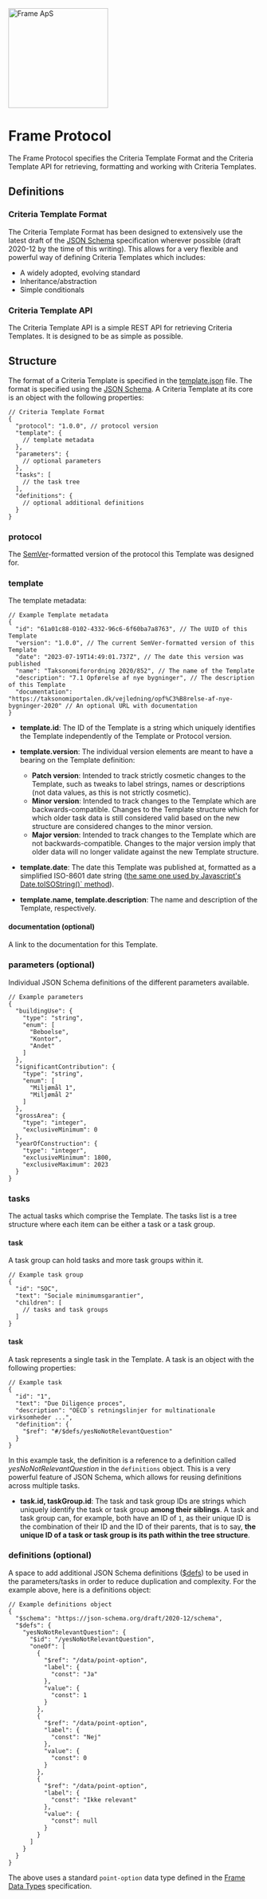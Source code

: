 <img alt="Frame ApS" src="https://openframe-public.s3.eu-west-1.amazonaws.com/assets/logo-text-google-admin.png" width="200" />

# Frame Protocol
The Frame Protocol specifies the Criteria Template Format and the Criteria Template API for retrieving, formatting and working with Criteria Templates.

## Definitions
### Criteria Template Format
The Criteria Template Format has been designed to extensively use the latest draft of the [JSON Schema](https://json-schema.org/)
specification wherever possible (draft 2020-12 by the time of this writing). This allows for a very flexible and powerful way of
defining Criteria Templates which includes:
- A widely adopted, evolving standard
- Inheritance/abstraction
- Simple conditionals

### Criteria Template API
The Criteria Template API is a simple REST API for retrieving Criteria Templates. It is designed to be as simple as possible.

## Structure
The format of a Criteria Template is specified in the [template.json](template.json) file. The format is specified using
the [JSON Schema](https://json-schema.org/). A Criteria Template at its core is an object with the following properties:

```json5
// Criteria Template Format
{
  "protocol": "1.0.0", // protocol version
  "template": {
    // template metadata
  },
  "parameters": {
    // optional parameters
  },
  "tasks": [
    // the task tree
  ],
  "definitions": {
    // optional additional definitions
  }
}
```

### protocol
The [SemVer](https://semver.org/)-formatted version of the protocol this Template was designed for.

### template
The template metadata:

```json5
// Example Template metadata
{
  "id": "61a01c88-0102-4332-96c6-6f60ba7a8763", // The UUID of this Template
  "version": "1.0.0", // The current SemVer-formatted version of this Template
  "date": "2023-07-19T14:49:01.737Z", // The date this version was published
  "name": "Taksonomiforordning 2020/852", // The name of the Template
  "description": "7.1 Opførelse af nye bygninger", // The description of this Template
  "documentation": "https://taksonomiportalen.dk/vejledning/opf%C3%B8relse-af-nye-bygninger-2020" // An optional URL with documentation
}
```

- **template.id**: The ID of the Template is a string which uniquely identifies the Template independently of the Template or Protocol version.

- **template.version**: The individual version elements are meant to have a bearing on the Template definition:
  * **Patch version**: Intended to track strictly cosmetic changes to the Template, such as tweaks to label strings, names or descriptions (not
  data values, as this is not strictly cosmetic).
  * **Minor version**: Intended to track changes to the Template which are backwards-compatible. Changes to the Template structure which for
  which older task data is still considered valid based on the new structure are considered changes to the minor version.
  * **Major version**: Intended to track changes to the Template which are not backwards-compatible. Changes to the major version imply that
  older data will no longer validate against the new Template structure.

- **template.date**: The date this Template was published at, formatted as a simplified ISO-8601 date string ([the same one used by Javascript's Date.toISOString()` method](https://developer.mozilla.org/en-US/docs/Web/JavaScript/Reference/Global_Objects/Date/toISOString)).

- **template.name, template.description**: The name and description of the Template, respectively.

#### documentation (optional)
A link to the documentation for this Template.

### parameters (optional)
Individual JSON Schema definitions of the different parameters available.

```json5
// Example parameters
{
  "buildingUse": {
    "type": "string",
    "enum": [
      "Beboelse",
      "Kontor",
      "Andet"
    ]
  },
  "significantContribution": {
    "type": "string",
    "enum": [
      "Miljømål 1",
      "Miljømål 2"
    ]
  },
  "grossArea": {
    "type": "integer",
    "exclusiveMinimum": 0
  },
  "yearOfConstruction": {
    "type": "integer",
    "exclusiveMinimum": 1800,
    "exclusiveMaximum": 2023
  }
}
```

### tasks
The actual tasks which comprise the Template. The tasks list is a tree structure where each item can be either a task or a task group.

#### task
A task group can hold tasks and more task groups within it.

```json5
// Example task group
{
  "id": "SOC",
  "text": "Sociale minimumsgarantier",
  "children": [
    // tasks and task groups
  ]
}
```

#### task
A task represents a single task in the Template. A task is an object with the following properties:

```json5
// Example task
{
  "id": "1",
  "text": "Due Diligence proces",
  "description": "OECD´s retningslinjer for multinationale virksomheder ...",
  "definition": {
    "$ref": "#/$defs/yesNoNotRelevantQuestion"
  }
}
```

In this example task, the definition is a reference to a definition called *yesNoNotRelevantQuestion* in the `definitions` object.
This is a very powerful feature of JSON Schema, which allows for reusing definitions across multiple tasks.

- **task.id, taskGroup.id**: The task and task group IDs are strings which uniquely identify the task or task group **among their siblings**.
A task and task group can, for example, both have an ID of `1`, as their unique ID is the combination of their ID and the ID of their parents,
that is to say, **the unique ID of a task or task group is its path within the tree structure**.

### definitions (optional)
A space to add additional JSON Schema definitions ([$defs](https://json-schema.org/understanding-json-schema/structuring.html#defs)) to be used
in the parameters/tasks in order to reduce duplication and complexity. For the example above, here is a definitions object:

```json5
// Example definitions object
{
  "$schema": "https://json-schema.org/draft/2020-12/schema",
  "$defs": {
    "yesNoNotRelevantQuestion": {
      "$id": "/yesNoNotRelevantQuestion",
      "oneOf": [
        {
          "$ref": "/data/point-option",
          "label": {
            "const": "Ja"
          },
          "value": {
            "const": 1
          }
        },
        {
          "$ref": "/data/point-option",
          "label": {
            "const": "Nej"
          },
          "value": {
            "const": 0
          }
        },
        {
          "$ref": "/data/point-option",
          "label": {
            "const": "Ikke relevant"
          },
          "value": {
            "const": null
          }
        }
      ]
    }
  }
}
```

The above uses a standard `point-option` data type defined in the [Frame Data Types](definitions/data.json) specification.
